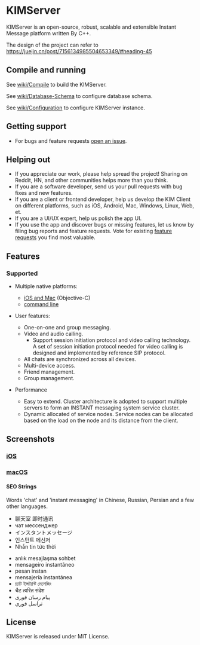 # KIMServer
KIMServer is an open-source, robust, scalable and extensible Instant Message platform written By C++.

The design of the project can refer to https://juejin.cn/post/7156134985504653349/#heading-45

## Compile and running

See [wiki/Compile](https://github.com/taroyuyu/KIMServer/wiki/Compile) to build the KIMServer.

See [wiki/Database-Schema](https://github.com/taroyuyu/KIMServer/wiki/Database-Schema) to configure database schema.

See [wiki/Configuration](https://github.com/taroyuyu/KIMServer/wiki/Configuration) to configure KIMServer instance.

## Getting support

* For bugs and feature requests [open an issue](https://github.com/taroyuyu/KIMServer/issues/new/choose).

## Helping out

* If you appreciate our work, please help spread the project! Sharing on Reddit, HN, and other communities helps more than you think.
* If you are a software developer, send us your pull requests with bug fixes and new features.
* If you are a client or frontend developer, help us develop the KIM Client on different platforms, such as iOS, Android, Mac, Windows, Linux, Web, et.
* If you are a UI/UX expert, help us polish the app UI.
* If you use the app and discover bugs or missing features, let us know by filing bug reports and feature requests. Vote for existing [feature requests](https://github.com/taroyuyu/KIMServer/issues?q=is%3Aissue+is%3Aopen+sort%3Areactions-%2B1-desc+label%3A%22feature+request%22) you find most valuable.

## Features

### Supported

- Multiple native platforms:
  - [iOS and Mac](https://github.com/taroyuyu/kim-iOS) (Objective-C)
  - [command line](source/Client)
- User features:
  - One-on-one and group messaging. 
  - Video and audio calling.
    - Support session initiation protocol and video calling technology. A set of session initiation protocol  needed for video calling is designed and implemented by reference SIP protocol.
  - All chats are synchronized across all devices.
  - Multi-device access.
  - Friend management.
  - Group management.

- Performance
  - Easy to extend. Cluster architecture is adopted to support multiple servers to form an INSTANT messaging system service cluster.
  - Dynamic allocated of service nodes. Service nodes can be allocated based on the load on the node and its distance from the client.

## Screenshots

### [iOS](https://github.com/taroyuyu/kim-iOS)

### [macOS](https://github.com/taroyuyu/kim-iOS)

#### SEO Strings

Words 'chat' and 'instant messaging' in Chinese, Russian, Persian and a few other languages.

- 聊天室 即时通讯
- чат мессенджер
- インスタントメッセージ
- 인스턴트 메신저
- Nhắn tin tức thời
* anlık mesajlaşma sohbet
* mensageiro instantâneo
* pesan instan
* mensajería instantánea
* চ্যাট ইন্সট্যান্ট মেসেজিং
* चैट त्वरित संदेश
* پیام رسان فوری
* تراسل فوري

## License

KIMServer is released under MIT License.
